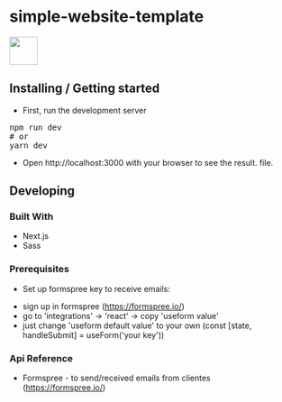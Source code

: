 # simple-website-template

[<img height="50px" src="https://media0.giphy.com/media/5ABGt7KDXJ62zg7oI0/giphy.gif?cid=790b761123aba84c737efe59273d3d75b3dbaef458bf13a4&rid=giphy.gif&ct=s" />](https://mini-ecommerce-nine.vercel.app/)

## Installing / Getting started

* First, run the development server
<pre>npm run dev
# or
yarn dev</pre>
* Open http://localhost:3000 with your browser to see the result. file.

## Developing

### Built With

* Next.js
* Sass

### Prerequisites

* Set up formspree key to receive emails:
- sign up in formspree (https://formspree.io/)
- go to 'integrations' -> 'react' -> copy 'useform value'
- just change 'useform default value' to your own (const [state, handleSubmit] = useForm('your key'))

### Api Reference

* Formspree - to send/received emails from clientes (https://formspree.io/)


